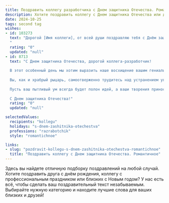 ```yaml
---
title: Поздравить коллегу разработчика с Днем защитника Отечества. Романтичное
description: Хотите поздравить коллегу с Днем защитника Отечества или другим праздником? Наш ИИ создаст незабываемое поздравление, а вы обязательно выделитесь среди других.  
date: 2024-10-25
tags: second tag
wishes:
- id: 103273
  text: "Дорогой [Имя коллеги], от всей души поздравляю тебя с Днём защитника Отечества!  Пусть твоё сердце, храброе и  чувственное, как код твоих гениальных программ, всегда находит  мир и покой. Желаю тебе  ярких побед, как компиляция безупречного проекта,  и безграничной любви, согревающей теплом, способным растопить даже самый сложный баг. С праздником!
  "
  rating: "0"
  updated: "null"
- id: 8713
  text: "С Днем защитника Отечества, дорогой коллега-разработчик!
  
  В этот особенный день мы хотим выразить наше восхищение вашим гениальным умом и несокрушимым духом. Ваша работа над созданием кода не просто защищает программные системы, но и делает наш мир более безопасным и эффективным.
  
  Вы, как и храбрый рыцарь, самоотверженно трудитесь над устранением угроз и защитой наших цифровых рубежей. Ваши клавиатуры служат мечами, а мониторы – щитами, с помощью которых вы неустанно охраняете наши виртуальные замки.
  
  Пусть ваш пытливый ум всегда будет полон идей, а ваши творения приносят пользу и радость всему человечеству. Мы гордимся тем, что разделяем с вами этот благородный путь защитников цифрового мира.
  
  С Днем защитника Отечества!"
  rating: "0"
  updated: "null"

selectedValues:
  recipients: "kollegu"
  holidays: "s-dnem-zashitnika-otechestva"
  professions: "razrabotchik"
  style: "romantichnoe"

links:
- slug: "pozdravit-kollegu-s-dnem-zashitnika-otechestva-romantichnoe"
  title: "Поздравить коллегу с Днем защитника Отечества. Романтичное"
---
```


Здесь вы найдете отличную подборку поздравлений на любой случай.
Хотите поздравить друга с днём рождения, коллегу с профессиональным праздником или близких с Новым годом? У нас есть всё, чтобы сделать ваш поздравительный текст незабываемым. Выбирайте нужную категорию и находите лучшие слова для ваших близких и друзей!

